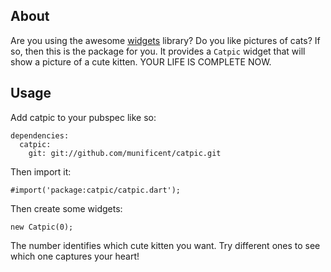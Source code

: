 ## About

Are you using the awesome [widgets](https://bitbucket.org/munificent/widget)
library? Do you like pictures of cats? If so, then this is the package for you.
It provides a `Catpic` widget that will show a picture of a cute kitten. YOUR
LIFE IS COMPLETE NOW.

## Usage

Add catpic to your pubspec like so:

    dependencies:
      catpic:
        git: git://github.com/munificent/catpic.git

Then import it:

    #import('package:catpic/catpic.dart');

Then create some widgets:

    new Catpic(0);

The number identifies which cute kitten you want. Try different ones to see
which one captures your heart!
